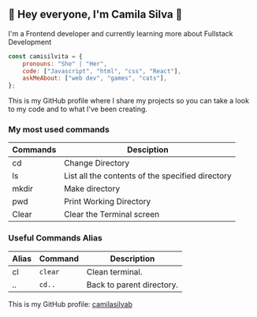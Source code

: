 ## 👋 Hey everyone, I'm Camila Silva 👋

I'm a Frontend developer and currently learning more about Fullstack Development

```javascript
const camisilvita = {
    pronouns: "She" | "Her",
    code: ["Javascript", "html", "css", "React"],
    askMeAbout: ["web dev", "games", "cats"],
};
```

This is my GitHub profile where I share my projects so you can take a look to my code and to what I've been creating.

### My most used commands

| Commands |                              Desciption                                |
| -------- | ---------------------------------------------------------------------- |
|    cd    |   Change Directory                                                     |
|    ls    |   List all the contents of the specified directory                     |
|   mkdir  |   Make directory                                                       |
|   pwd    |   Print Working Directory                                              |          
|   Clear  |   Clear the Terminal screen                                            |


### Useful Commands Alias

| Alias | Command |          Description        |
| ----- | ------- | --------------------------- |
|   cl  | `clear` | Clean terminal.             |
|   ..  |  `cd..` | Back to parent directory.   |


This is my GitHub profile: [camilasilvab](https://github.com/camilasilvab)